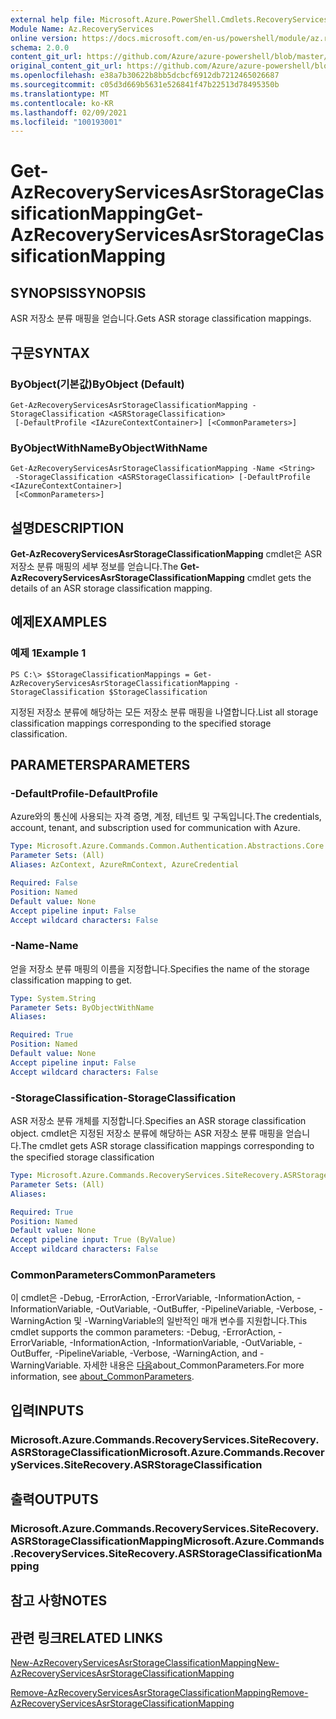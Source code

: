 ```yaml
---
external help file: Microsoft.Azure.PowerShell.Cmdlets.RecoveryServices.SiteRecovery.dll-Help.xml
Module Name: Az.RecoveryServices
online version: https://docs.microsoft.com/en-us/powershell/module/az.recoveryservices/get-azrecoveryservicesasrstorageclassificationmapping
schema: 2.0.0
content_git_url: https://github.com/Azure/azure-powershell/blob/master/src/RecoveryServices/RecoveryServices/help/Get-AzRecoveryServicesAsrStorageClassificationMapping.md
original_content_git_url: https://github.com/Azure/azure-powershell/blob/master/src/RecoveryServices/RecoveryServices/help/Get-AzRecoveryServicesAsrStorageClassificationMapping.md
ms.openlocfilehash: e38a7b30622b8bb5dcbcf6912db7212465026687
ms.sourcegitcommit: c05d3d669b5631e526841f47b22513d78495350b
ms.translationtype: MT
ms.contentlocale: ko-KR
ms.lasthandoff: 02/09/2021
ms.locfileid: "100193001"
---
```

# <span data-ttu-id="f400a-101">Get-AzRecoveryServicesAsrStorageClassificationMapping</span><span class="sxs-lookup"><span data-stu-id="f400a-101">Get-AzRecoveryServicesAsrStorageClassificationMapping</span></span>

## <span data-ttu-id="f400a-102">SYNOPSIS</span><span class="sxs-lookup"><span data-stu-id="f400a-102">SYNOPSIS</span></span>
<span data-ttu-id="f400a-103">ASR 저장소 분류 매핑을 얻습니다.</span><span class="sxs-lookup"><span data-stu-id="f400a-103">Gets ASR storage classification mappings.</span></span>

## <span data-ttu-id="f400a-104">구문</span><span class="sxs-lookup"><span data-stu-id="f400a-104">SYNTAX</span></span>

### <span data-ttu-id="f400a-105">ByObject(기본값)</span><span class="sxs-lookup"><span data-stu-id="f400a-105">ByObject (Default)</span></span>
```
Get-AzRecoveryServicesAsrStorageClassificationMapping -StorageClassification <ASRStorageClassification>
 [-DefaultProfile <IAzureContextContainer>] [<CommonParameters>]
```

### <span data-ttu-id="f400a-106">ByObjectWithName</span><span class="sxs-lookup"><span data-stu-id="f400a-106">ByObjectWithName</span></span>
```
Get-AzRecoveryServicesAsrStorageClassificationMapping -Name <String>
 -StorageClassification <ASRStorageClassification> [-DefaultProfile <IAzureContextContainer>]
 [<CommonParameters>]
```

## <span data-ttu-id="f400a-107">설명</span><span class="sxs-lookup"><span data-stu-id="f400a-107">DESCRIPTION</span></span>
<span data-ttu-id="f400a-108">**Get-AzRecoveryServicesAsrStorageClassificationMapping** cmdlet은 ASR 저장소 분류 매핑의 세부 정보를 얻습니다.</span><span class="sxs-lookup"><span data-stu-id="f400a-108">The **Get-AzRecoveryServicesAsrStorageClassificationMapping** cmdlet gets the details of an ASR storage classification mapping.</span></span>

## <span data-ttu-id="f400a-109">예제</span><span class="sxs-lookup"><span data-stu-id="f400a-109">EXAMPLES</span></span>

### <span data-ttu-id="f400a-110">예제 1</span><span class="sxs-lookup"><span data-stu-id="f400a-110">Example 1</span></span>
```
PS C:\> $StorageClassificationMappings = Get-AzRecoveryServicesAsrStorageClassificationMapping -StorageClassification $StorageClassification
```

<span data-ttu-id="f400a-111">지정된 저장소 분류에 해당하는 모든 저장소 분류 매핑을 나열합니다.</span><span class="sxs-lookup"><span data-stu-id="f400a-111">List all storage classification mappings corresponding to the specified storage classification.</span></span>

## <span data-ttu-id="f400a-112">PARAMETERS</span><span class="sxs-lookup"><span data-stu-id="f400a-112">PARAMETERS</span></span>

### <span data-ttu-id="f400a-113">-DefaultProfile</span><span class="sxs-lookup"><span data-stu-id="f400a-113">-DefaultProfile</span></span>
<span data-ttu-id="f400a-114">Azure와의 통신에 사용되는 자격 증명, 계정, 테넌트 및 구독입니다.</span><span class="sxs-lookup"><span data-stu-id="f400a-114">The credentials, account, tenant, and subscription used for communication with Azure.</span></span>


```yaml
Type: Microsoft.Azure.Commands.Common.Authentication.Abstractions.Core.IAzureContextContainer
Parameter Sets: (All)
Aliases: AzContext, AzureRmContext, AzureCredential

Required: False
Position: Named
Default value: None
Accept pipeline input: False
Accept wildcard characters: False
```

### <span data-ttu-id="f400a-115">-Name</span><span class="sxs-lookup"><span data-stu-id="f400a-115">-Name</span></span>
<span data-ttu-id="f400a-116">얻을 저장소 분류 매핑의 이름을 지정합니다.</span><span class="sxs-lookup"><span data-stu-id="f400a-116">Specifies the name of the storage classification mapping to get.</span></span>

```yaml
Type: System.String
Parameter Sets: ByObjectWithName
Aliases:

Required: True
Position: Named
Default value: None
Accept pipeline input: False
Accept wildcard characters: False
```

### <span data-ttu-id="f400a-117">-StorageClassification</span><span class="sxs-lookup"><span data-stu-id="f400a-117">-StorageClassification</span></span>
<span data-ttu-id="f400a-118">ASR 저장소 분류 개체를 지정합니다.</span><span class="sxs-lookup"><span data-stu-id="f400a-118">Specifies an ASR storage classification object.</span></span> <span data-ttu-id="f400a-119">cmdlet은 지정된 저장소 분류에 해당하는 ASR 저장소 분류 매핑을 얻습니다.</span><span class="sxs-lookup"><span data-stu-id="f400a-119">The cmdlet gets ASR storage classification mappings corresponding to the specified storage classification</span></span> 

```yaml
Type: Microsoft.Azure.Commands.RecoveryServices.SiteRecovery.ASRStorageClassification
Parameter Sets: (All)
Aliases:

Required: True
Position: Named
Default value: None
Accept pipeline input: True (ByValue)
Accept wildcard characters: False
```

### <span data-ttu-id="f400a-120">CommonParameters</span><span class="sxs-lookup"><span data-stu-id="f400a-120">CommonParameters</span></span>
<span data-ttu-id="f400a-121">이 cmdlet은 -Debug, -ErrorAction, -ErrorVariable, -InformationAction, -InformationVariable, -OutVariable, -OutBuffer, -PipelineVariable, -Verbose, -WarningAction 및 -WarningVariable의 일반적인 매개 변수를 지원합니다.</span><span class="sxs-lookup"><span data-stu-id="f400a-121">This cmdlet supports the common parameters: -Debug, -ErrorAction, -ErrorVariable, -InformationAction, -InformationVariable, -OutVariable, -OutBuffer, -PipelineVariable, -Verbose, -WarningAction, and -WarningVariable.</span></span> <span data-ttu-id="f400a-122">자세한 내용은 [다음](http://go.microsoft.com/fwlink/?LinkID=113216)about_CommonParameters.</span><span class="sxs-lookup"><span data-stu-id="f400a-122">For more information, see [about_CommonParameters](http://go.microsoft.com/fwlink/?LinkID=113216).</span></span>

## <span data-ttu-id="f400a-123">입력</span><span class="sxs-lookup"><span data-stu-id="f400a-123">INPUTS</span></span>

### <span data-ttu-id="f400a-124">Microsoft.Azure.Commands.RecoveryServices.SiteRecovery.ASRStorageClassification</span><span class="sxs-lookup"><span data-stu-id="f400a-124">Microsoft.Azure.Commands.RecoveryServices.SiteRecovery.ASRStorageClassification</span></span>

## <span data-ttu-id="f400a-125">출력</span><span class="sxs-lookup"><span data-stu-id="f400a-125">OUTPUTS</span></span>

### <span data-ttu-id="f400a-126">Microsoft.Azure.Commands.RecoveryServices.SiteRecovery.ASRStorageClassificationMapping</span><span class="sxs-lookup"><span data-stu-id="f400a-126">Microsoft.Azure.Commands.RecoveryServices.SiteRecovery.ASRStorageClassificationMapping</span></span>

## <span data-ttu-id="f400a-127">참고 사항</span><span class="sxs-lookup"><span data-stu-id="f400a-127">NOTES</span></span>

## <span data-ttu-id="f400a-128">관련 링크</span><span class="sxs-lookup"><span data-stu-id="f400a-128">RELATED LINKS</span></span>

[<span data-ttu-id="f400a-129">New-AzRecoveryServicesAsrStorageClassificationMapping</span><span class="sxs-lookup"><span data-stu-id="f400a-129">New-AzRecoveryServicesAsrStorageClassificationMapping</span></span>](./New-AzRecoveryServicesAsrStorageClassificationMapping.md)

[<span data-ttu-id="f400a-130">Remove-AzRecoveryServicesAsrStorageClassificationMapping</span><span class="sxs-lookup"><span data-stu-id="f400a-130">Remove-AzRecoveryServicesAsrStorageClassificationMapping</span></span>](./Remove-AzRecoveryServicesAsrStorageClassificationMapping.md)
